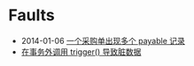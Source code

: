 # Faults

* 2014-01-06 [一个采购单出现多个 payable 记录](one-purchase-multiple-payables.md)
* [在事务外调用 trigger() 导致脏数据](trigger-not-in-transition.md)
